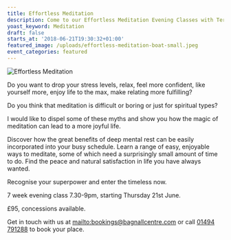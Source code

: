 ```yaml
---
title: Effortless Meditation
description: Come to our Effortless Meditation Evening Classes with Terry Breeze
yoast_keyword: Meditation
draft: false
starts_at: '2018-06-21T19:30:32+01:00'
featured_image: /uploads/effortless-meditation-boat-small.jpeg
event_categories: featured
---
```

![Effortless Meditation](/uploads/effortless-meditation-boat-small.jpeg)

Do you want to drop your stress levels, relax, feel more confident, like yourself more, enjoy life to the max, make relating more fulfilling?

Do you think that meditation is difficult or boring or just for spiritual types?

I would like to dispel some of these myths and show you how the magic of meditation can lead to a more joyful life. 

Discover how the great benefits of deep mental rest can be easily incorporated into your busy schedule. Learn a range of easy, enjoyable ways to meditate, some of which need a surprisingly small amount of time to do. Find the peace and natural satisfaction in life you have always wanted.

Recognise your superpower and enter the timeless now.

7 week evening class 7.30-9pm, starting Thursday 21st June.

£95, concessions available.

Get in touch with us at <mailto:bookings@bagnallcentre.com> or call [01494 791288](tel:01494791288) to book your place.
